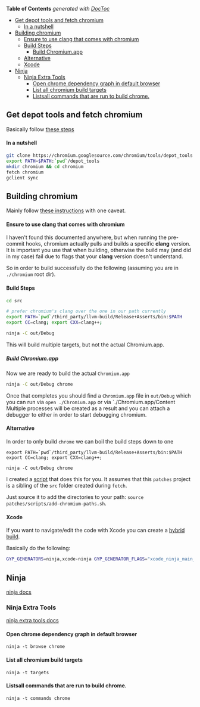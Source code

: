 <!-- START doctoc generated TOC please keep comment here to allow auto update -->
<!-- DON'T EDIT THIS SECTION, INSTEAD RE-RUN doctoc TO UPDATE -->
**Table of Contents**  *generated with [DocToc](http://doctoc.herokuapp.com/)*

- [Get depot tools and fetch chromium](#get-depot-tools-and-fetch-chromium)
    - [In a nutshell](#in-a-nutshell)
- [Building chromium](#building-chromium)
    - [Ensure to use clang that comes with chromium](#ensure-to-use-clang-that-comes-with-chromium)
    - [Build Steps](#build-steps)
      - [Build Chromium.app](#build-chromiumapp)
    - [Alternative](#alternative)
    - [Xcode](#xcode)
- [Ninja](#ninja)
  - [Ninja Extra Tools](#ninja-extra-tools)
    - [Open chrome dependency graph in default browser](#open-chrome-dependency-graph-in-default-browser)
    - [List all chromium build targets](#list-all-chromium-build-targets)
    - [Listsall commands that are run to build chrome.](#listsall-commands-that-are-run-to-build-chrome)

<!-- END doctoc generated TOC please keep comment here to allow auto update -->

## Get depot tools and fetch chromium

Basically follow [these steps](http://commondatastorage.googleapis.com/chrome-infra-docs/flat/depot_tools/docs/html/depot_tools_tutorial.html)

#### In a nutshell

```sh
git clone https://chromium.googlesource.com/chromium/tools/depot_tools
export PATH=$PATH:`pwd`/depot_tools
mkdir chromium && cd chromium
fetch chromium
gclient sync
```

## Building chromium

Mainly follow [these instructions](https://code.google.com/p/chromium/wiki/MacBuildInstructions) with one caveat.

#### Ensure to use clang that comes with chromium

I haven't found this documented anywhere, but when running the pre-commit hooks, chromium actually pulls and builds a specific **clang** version. It is important you use that when building, otherwise the build may (and did in my case) fail due to flags that your **clang** version doesn't understand.

So in order to build successfully do the following (assuming you are in `./chromium` root dir).

#### Build Steps

```sh
cd src

# prefer chromium's clang over the one in our path currently
export PATH=`pwd`/third_party/llvm-build/Release+Asserts/bin:$PATH
export CC=clang; export CXX=clang++;

ninja -C out/Debug
```

This will build multiple targets, but not the actual Chromium.app.

##### Build Chromium.app

Now we are ready to build the actual `Chromium.app`

```sh
ninja -C out/Debug chrome
```

Once that completes you should find a `Chromium.app` file in `out/Debug` which you can run via `open ./Chromium.app` or via `./Chromium.app/Content
Multiple processes will be created as a result and you can attach a debugger to either in order to start debugging chromium.

#### Alternative

In order to only build `chrome` we can boil the build steps down to one

```
export PATH=`pwd`/third_party/llvm-build/Release+Asserts/bin:$PATH
export CC=clang; export CXX=clang++;

ninja -C out/Debug chrome
```

I created a [script](https://github.com/thlorenz/chromium/blob/master/scripts/add-chromium-paths.sh) that does this for
you. It assumes that this `patches` project is a sibling of the `src` folder created during `fetch`.

Just source it to add the directories to your path: `source patches/scripts/add-chromium-paths.sh`.

#### Xcode

If you want to navigate/edit the code with Xcode you can create a [hybrid build](https://code.google.com/p/chromium/wiki/MacBuildInstructions#Using_Xcode-Ninja_Hybrid).

Basically do the following:

```sh
GYP_GENERATORS=ninja,xcode-ninja GYP_GENERATOR_FLAGS="xcode_ninja_main_gyp=src/build/ninja/all.ninja.gyp" gclient runhooks
```

## Ninja 

[ninja docs](http://martine.github.io/ninja/manual.html)

### Ninja Extra Tools

[ninja extra tools docs](http://martine.github.io/ninja/manual.html#_extra_tools)

#### Open chrome dependency graph in default browser

```
ninja -t browse chrome
```

#### List all chromium build targets

```
ninja -t targets
```

#### Listsall commands that are run to build chrome.

```
ninja -t commands chrome
```
